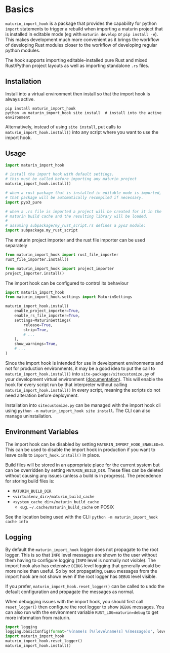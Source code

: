 # Basics

`maturin_import_hook` is a package that provides the capability for python `import` statements to trigger a rebuild
when importing a maturin project that is installed in editable mode (eg with `maturin develop` or `pip install -e`).
This makes development much more convenient as it brings the workflow of
developing Rust modules closer to the workflow of developing regular python modules.

The hook supports importing editable-installed pure Rust and mixed Rust/Python project
layouts as well as importing standalone `.rs` files.

## Installation

Install into a virtual environment then install so that the import hook is always active.

```shell
pip install maturin_import_hook
python -m maturin_import_hook site install  # install into the active environment
```

Alternatively, instead of using `site install`, put calls to `maturin_import_hook.install()` into any script where you
want to use the import hook.

## Usage

```python
import maturin_import_hook

# install the import hook with default settings.
# this must be called before importing any maturin project
maturin_import_hook.install()

# when a rust package that is installed in editable mode is imported,
# that package will be automatically recompiled if necessary.
import pyo3_pure

# when a .rs file is imported a project will be created for it in the
# maturin build cache and the resulting library will be loaded.
#
# assuming subpackage/my_rust_script.rs defines a pyo3 module:
import subpackage.my_rust_script
```

The maturin project importer and the rust file importer can be used separately

```python
from maturin_import_hook import rust_file_importer
rust_file_importer.install()

from maturin_import_hook import project_importer
project_importer.install()
```

The import hook can be configured to control its behaviour

```python
import maturin_import_hook
from maturin_import_hook.settings import MaturinSettings

maturin_import_hook.install(
    enable_project_importer=True,
    enable_rs_file_importer=True,
    settings=MaturinSettings(
        release=True,
        strip=True,
        # ...
    ),
    show_warnings=True,
    # ...
)
```

Since the import hook is intended for use in development environments and not for
production environments, it may be a good idea to put the call to `maturin_import_hook.install()`
into `site-packages/sitecustomize.py` of your development virtual environment
([documentation](https://docs.python.org/3/library/site.html)). This will
enable the hook for every script run by that interpreter without calling `maturin_import_hook.install()`
in every script, meaning the scripts do not need alteration before deployment.

Installation into `sitecustomize.py` can be managed with the import hook cli using
`python -m maturin_import_hook site install`. The CLI can also manage uninstallation.

## Environment Variables

The import hook can be disabled by setting `MATURIN_IMPORT_HOOK_ENABLED=0`. This can be used to disable
the import hook in production if you want to leave calls to `import_hook.install()` in place.

Build files will be stored in an appropriate place for the current system but can be overridden
by setting `MATURIN_BUILD_DIR`. These files can be deleted without causing any issues (unless a build is in progress).
The precedence for storing build files is:

- `MATURIN_BUILD_DIR`
- `<virtualenv_dir>/maturin_build_cache`
- `<system_cache_dir>/maturin_build_cache`
    - e.g. `~/.cache/maturin_build_cache` on POSIX

See the location being used with the CLI: `python -m maturin_import_hook cache info`

## Logging

By default the `maturin_import_hook` logger does not propagate to the root logger. This is so that `INFO` level messages
are shown to the user without them having to configure logging (`INFO` level is normally not visible). The import hook
also has extensive `DEBUG` level logging that generally would be more noise than useful. So by not propagating, `DEBUG`
messages from the import hook are not shown even if the root logger has `DEBUG` level visible.

If you prefer, `maturin_import_hook.reset_logger()` can be called to undo the default configuration and propagate
the messages as normal.

When debugging issues with the import hook, you should first call `reset_logger()` then configure the root logger
to show `DEBUG` messages. You can also run with the environment variable `RUST_LOG=maturin=debug` to get more
information from maturin.

```python
import logging
logging.basicConfig(format='%(name)s [%(levelname)s] %(message)s', level=logging.DEBUG)
import maturin_import_hook
maturin_import_hook.reset_logger()
maturin_import_hook.install()
```
